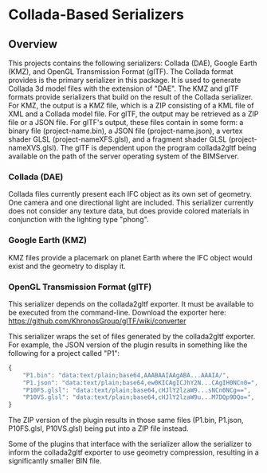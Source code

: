 # Collada-Based Serializers

## Overview

This projects contains the following serializers: Collada (DAE), Google Earth (KMZ), and OpenGL Transmission Format (glTF). The Collada format provides is the primary serializer in this package. It is used to generate Collada 3d model files with the extension of "DAE". The KMZ and glTF formats provide serializers that build on the result of the Collada serializer. For KMZ, the output is a KMZ file, which is a ZIP consisting of a KML file of XML and a Collada model file. For glTF, the output may be retrieved as a ZIP file or a JSON file. For glTF's output, these files contain in some form: a binary file (project-name.bin), a JSON file (project-name.json), a vertex shader GLSL (project-nameXFS.glsl), and a fragment shader GLSL (project-nameXVS.glsl). The glTF is dependent upon the program collada2gltf being available on the path of the server operating system of the BIMServer.


### Collada (DAE)

Collada files currently present each IFC object as its own set of geometry. One camera and one directional light are included. This serializer currently does not consider any texture data, but does provide colored materials in conjunction with the lighting type "phong".


### Google Earth (KMZ)

KMZ files provide a placemark on planet Earth where the IFC object would exist and the geometry to display it. 


### OpenGL Transmission Format (glTF)

This serializer depends on the collada2gltf exporter. It must be available to be executed from the command-line. Download the exporter here: https://github.com/KhronosGroup/glTF/wiki/converter

This serializer wraps the set of files generated by the collada2gltf exporter. For example, the JSON version of the plugin results in something like the following for a project called "P1":

```javascript
{
	"P1.bin": "data:text/plain;base64,AAABAAIAAgABA...AAAIA/",
	"P1.json": "data:text/plain;base64,ew0KICAgICJhY2N...CAgIH0NCn0=",
	"P10FS.glsl": "data:text/plain;base64,cHJlY2lzaW9...sNCn0NCg==",
	"P10VS.glsl": "data:text/plain;base64,cHJlY2lzaW9u...M7DQp9DQo=",
}
```

The ZIP version of the plugin results in those same files (P1.bin, P1.json, P10FS.glsl, P10VS.glsl) being put into a ZIP file instead.

Some of the plugins that interface with the serializer allow the serializer to inform the collada2gltf exporter to use geometry compression, resulting in a significantly smaller BIN file.